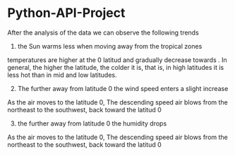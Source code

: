 # Python-API-Project

After the analysis of the data we can observe the following trends


1.  the Sun warms less when moving away from the tropical zones

temperatures are higher at the 0 latitud and gradually decrease towards . In general, the higher the latitude, the colder it is, that is, in high latitudes it is less hot than in mid and low latitudes.


2. The further away from latitude 0 the wind speed enters a slight increase 

 As the air moves to  the latitude 0,  The descending  speed air blows from the northeast to the southwest, back toward the latitud 0
 


3. the further away from latitude 0 the humidity drops 

 As the air moves to  the latitude 0,  The descending  speed air blows from the northeast to the southwest, back toward the latitud 0

